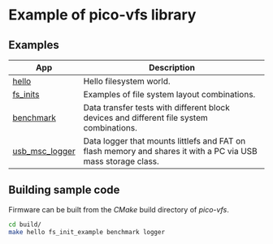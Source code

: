 # Example of pico-vfs library

## Examples

| App             | Description                                                             |
|-----------------|-------------------------------------------------------------------------|
| [hello](hello)  | Hello filesystem world.                                                 |
| [fs\_inits](fs_inits) | Examples of file system layout combinations.                      |
| [benchmark](benchmark)| Data transfer tests with different block devices and different file system combinations.|
| [usb\_msc\_logger](usb_msc_logger) | Data logger that mounts littlefs and FAT on flash memory and shares it with a PC via USB mass storage class.|


## Building sample code

Firmware can be built from the _CMake_ build directory of _pico-vfs_.

```bash
cd build/
make hello fs_init_example benchmark logger
```
